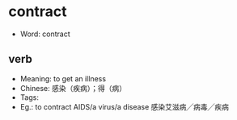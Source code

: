 # contract

- Word: contract

## verb

- Meaning: to get an illness
- Chinese: 感染（疾病）；得（病）
- Tags: 
- Eg.: to contract AIDS/a virus/a disease 感染艾滋病╱病毒╱疾病

